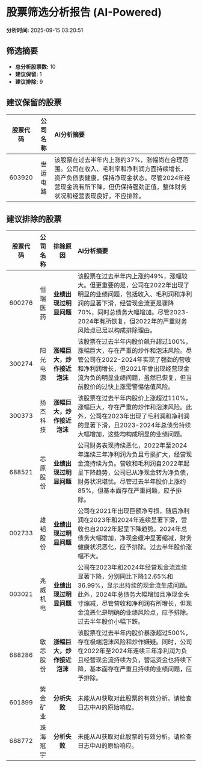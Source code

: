# 股票筛选分析报告 (AI-Powered)

**分析时间:** 2025-09-15 03:20:51

## 筛选摘要

- **总分析股票数:** 10
- **建议保留:** 1
- **建议排除:** 9

## 建议保留的股票

| 股票代码 | 公司名称 | AI分析摘要 |
|:---:|:---:|:---|
| 603920 | 世运电路 | 该股票在过去半年内上涨约37%，涨幅尚在合理范围。公司在收入、毛利率和净利润方面持续增长，资产负债表健康，保持净现金状态。尽管2024年经营现金流有所下降，但仍保持强劲正值，整体财务状况和经营表现良好，不应排除。 |

## 建议排除的股票

| 股票代码 | 公司名称 | 排除原因 | AI分析摘要 |
|:---:|:---:|:---:|:---|
| 600276 | 恒瑞医药 | **业绩出现过明显问题** | 该股票在过去半年内上涨约49%，涨幅较大。但更重要的是，公司在2022年出现了明显的业绩问题，包括收入、毛利润和净利润的显著下滑，经营现金流更是骤降70%，同时总债务大幅增加。尽管2023-2024年有所恢复，但2022年的严重财务风险点已足以构成排除理由。 |
| 300274 | 阳光电源 | **涨幅巨大，炒作接近泡沫** | 该股票在过去半年内股价飙升超过100%，涨幅巨大，存在严重的炒作和泡沫风险。尽管公司在2022-2024年实现了强劲的营收和净利润增长，但2021年曾出现经营现金流为负的明显业绩问题，虽然已恢复，但当前股价的过快上涨需警惕估值风险。 |
| 300373 | 扬杰科技 | **涨幅巨大，炒作接近泡沫** | 该股票在过去半年内股价上涨超过110%，涨幅巨大，存在严重的炒作和泡沫风险。此外，公司在2023年出现了毛利润和净利润的显著下滑，且2023-2024年总债务持续大幅增加，这些均构成明显的业绩问题。 |
| 688521 | 芯原股份 | **业绩出现过明显问题** | 公司财务表现持续恶化，2022年至2024年连续三年净利润为负且亏损扩大，经营现金流持续为负。营收和毛利润自2022年起呈下降趋势，公司已从净现金转为净负债，财务状况堪忧。尽管过去半年股价上涨约85%，但基本面存在严重问题，应予排除。 |
| 002733 | 雄韬股份 | **业绩出现过明显问题** | 公司在2021年出现巨额净亏损，随后净利润在2023年和2024年连续显著下滑，营收也自2022年起呈下降趋势。2024年总债务大幅增加，净现金缓冲显著缩减，财务健康状况恶化，应予排除。过去半年股价涨幅不大。 |
| 003021 | 兆威机电 | **业绩出现过明显问题** | 公司在2023年和2024年经营现金流连续显著下降，分别同比下降12.65%和36.99%，显示出持续的现金流生成问题。此外，2024年总债务大幅增加且净现金头寸缩减，尽管营收和净利润有所增长，但现金流恶化是明确的业绩风险点，应予排除。过去半年股价小幅下跌。 |
| 688286 | 敏芯股份 | **涨幅巨大，炒作接近泡沫** | 该股票在过去半年内股价暴涨超过500%，存在极端泡沫风险和炒作嫌疑。同时，公司在2022年至2024年连续三年净利润为负且经营现金流持续为负，营运资金也持续下降，基本面存在严重且持续的业绩问题，应予排除。 |
| 601899 | 紫金矿业 | **分析失败** | 未能从AI获取对此股票的有效分析。请检查日志中AI的原始响应。 |
| 688772 | 珠海冠宇 | **分析失败** | 未能从AI获取对此股票的有效分析。请检查日志中AI的原始响应。 |
